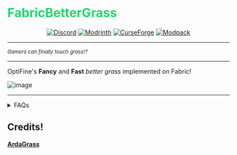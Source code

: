 # <font color="#1bd96a">FabricBetterGrass</font>

<center>

[![Discord](https://img.shields.io/discord/1186925300236427264?style=for-the-badge&logo=discord&logoColor=%23fff&color=%235865F2)](https://discord.gg/kfKjjhv3pn) [![Modrinth](https://img.shields.io/badge/On-Modrinth-%2300AF5C?style=for-the-badge&logo=modrinth)](https://modrinth.com/mod/fabricbettergrass) [![CurseForge](https://img.shields.io/badge/On-CurseForge-%23f16436?style=for-the-badge&logo=curseforge)](https://www.curseforge.com/minecraft/mc-mods/fabricbettergrass) [![Modpack](https://img.shields.io/badge/modpack-%2300AF5C?style=for-the-badge&logo=modrinth&label=my)](https://modrinth.com/modpack/optimum-fuse)

</center>

<hr>

_<small>Gamers can finally touch grass!?</small>_

<hr>

OptiFine's **Fancy** and **Fast** _better grass_ implemented on Fabric!

![image](https://cdn.modrinth.com/data/m5T5xmUy/images/7996d99511b27ff81da7672a1459285022e14861.png)

<hr>

<details><summary>FAQs</summary>

> Backports?

No! For versions below `1.19.3`, use [**LambdaBetterGrass**](https://modrinth.com/mod/lambdabettergrass).

> Quilt?

For Quilt, it's recommended to use [**LambdaBetterGrass**](https://modrinth.com/mod/lambdabettergrass). _<small>(however, the mod may work on **Quilt**)</small>_

> (Neo)Forge?

**(Neo)Forge** will be supported, once **Continuity** supports it. _<small>(the mod may work with **Sinytra Connector** on 1.20.1)</small>_

</details>

## Credits!

[**ArdaGrass**](https://modrinth.com/mod/ardagrass)
